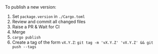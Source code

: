 To publish a new version:

 1. Set `package.version` in `./Cargo.toml`
 2. Review and commit all changed files
 3. Raise a PR & Wait for CI
 4. Merge
 5. `cargo publish`
 6. Create a tag of the form `vX.Y.Z`: `git tag -m 'vX.Y.Z' 'vX.Y.Z' && git push --tags`

